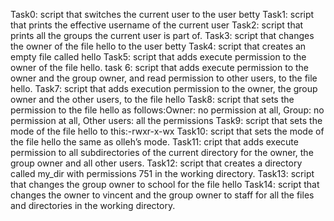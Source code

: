 Task0: script that switches the current user to the user betty
Task1: script that prints the effective username of the current user
Task2: script that prints all the groups the current user is part of.
Task3: script that changes the owner of the file hello to the user betty
Task4: script that creates an empty file called hello
Task5: script that adds execute permission to the owner of the file hello.
task 6: script that adds execute permission to the owner and the group owner, and read permission to other users, to the file hello.
Task7: script that adds execution permission to the owner, the group owner and the other users, to the file hello
Task8: script that sets the permission to the file hello as follows:Owner: no permission at all, Group: no permission at all, Other users: all the permissions
Task9: script that sets the mode of the file hello to this:-rwxr-x-wx
Task10: script that sets the mode of the file hello the same as olleh’s mode.
Task11: cript that adds execute permission to all subdirectories of the current directory for the owner, the group owner and all other users.
Task12: script that creates a directory called my_dir with permissions 751 in the working directory.
Task13:  script that changes the group owner to school for the file hello
Task14: script that changes the owner to vincent and the group owner to staff for all the files and directories in the working directory.
